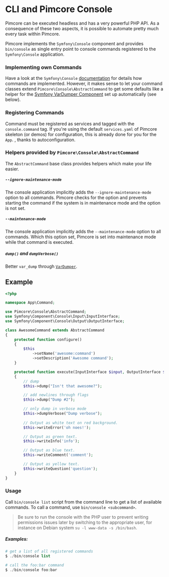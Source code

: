 # CLI and Pimcore Console

Pimcore can be executed headless and has a very powerful PHP API. As a consequence of these two aspects, 
it is possible to automate pretty much every task within Pimcore. 

Pimcore implements the `Symfony\Console` component and provides `bin/console` as single 
entry point to console commands registered to the `Symfony\Console` application. 


### Implementing own Commands
Have a look at the `Symfony\Console` [documentation](https://symfony.com/doc/5.2/console.html) 
for details how commands are implemented. However, it makes sense to let your command classes extend 
`Pimcore\Console\AbstractCommand` to get some defaults like a helper for the 
[Symfony VarDumper Component](https://symfony.com/doc/5.2/components/var_dumper/index.html) 
set up automatically (see below).

### Registering Commands
Command must be registered as services and tagged with the `console.command` tag. If you're using the default `services.yaml` 
of Pimcore skeleton (or demos) for  configuration, this is already done for you for the `App`. , thanks to autoconfiguration.

### Helpers provided by `Pimcore\Console\AbstractCommand`
The `AbstractCommand` base class provides helpers which make your life easier.

##### `--ignore-maintenance-mode`
The console application implicitly adds the `--ignore-maintenance-mode` option to all commands.
Pimcore checks for the option and prevents starting the command if the system is in maintenance 
mode and the option is not set.

##### `--maintenance-mode`
The console application implicitly adds the `--maintenance-mode` option to all commands.
Which this option set, Pimcore is set into maintenance mode while that command is executed. 

##### `dump()` and `dumpVerbose()`
Better `var_dump` through [`VarDumper`](https://symfony.com/doc/5.2/components/var_dumper/introduction.html). 

## Example
```php
<?php

namespace App\Command;

use Pimcore\Console\AbstractCommand;
use Symfony\Component\Console\Input\InputInterface;
use Symfony\Component\Console\Output\OutputInterface;

class AwesomeCommand extends AbstractCommand
{
    protected function configure()
    {
        $this
            ->setName('awesome:command')
            ->setDescription('Awesome command');
    }

    protected function execute(InputInterface $input, OutputInterface $output)
    {
        // dump
        $this->dump("Isn't that awesome?");

        // add newlines through flags
        $this->dump("Dump #2");

        // only dump in verbose mode
        $this->dumpVerbose("Dump verbose");
        
        // Output as white text on red background.
        $this->writeError('oh noes!');

        // Output as green text.
        $this->writeInfo('info');

        // Output as blue text.
        $this->writeComment('comment');

        // Output as yellow text.
        $this->writeQuestion('question');
    }
}
```

### Usage
Call `bin/console list` script from the command line to get a list of available commands. To call 
a command, use `bin/console <subcommand>`.

> Be sure to run the console with the PHP user to prevent writing permissions issues later by switching to the appropriate user, for instance on Debian system `su -l www-data -s /bin/bash`.

##### Examples:
```php
# get a list of all registered commands
$ ./bin/console list
 
# call the foo:bar command
$ ./bin/console foo:bar
```
